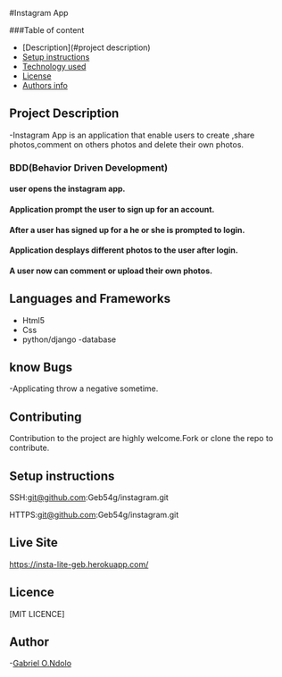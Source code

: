 #Instagram App

###Table of content

- [Description](#project description)
- [Setup instructions](#setup-instructions)
- [Technology used](#language-and-frameworks)
- [License](#license)
- [Authors info](#Author)

## Project Description

-Instagram App is an application that enable users to create ,share photos,comment on others photos and delete their own photos.

### BDD(Behavior Driven Development)

#### user opens the instagram app.

#### Application prompt the user to sign up for an account.

#### After a user has signed up for a he or she is prompted to login.

#### Application desplays different photos to the user after login.

#### A user now can comment or upload their own photos.


## Languages and Frameworks

- Html5
- Css
- python/django
-database

## know Bugs

-Applicating throw a negative sometime.

## Contributing

Contribution to the project are highly welcome.Fork or clone the repo to contribute.

## Setup instructions

SSH:git@github.com:Geb54g/instagram.git

HTTPS:git@github.com:Geb54g/instagram.git

## Live Site
https://insta-lite-geb.herokuapp.com/
## Licence

[MIT LICENCE]

## Author

-[Gabriel O.Ndolo](https://github.com/Geb54g)
